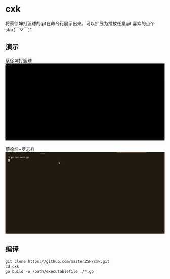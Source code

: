 # cxk
将蔡徐坤打篮球的gif在命令行展示出来。可以扩展为播放任意gif 喜欢的点个star(￣▽￣)"

## 演示
蔡徐坤打篮球
![demo](./images/demo.gif)

蔡徐坤+罗志祥
![demo](./images/demo1.gif)

## 编译
```shell
git clone https://github.com/masterZSH/cxk.git
cd cxk
go build -o /path/executablefile ./*.go
```
